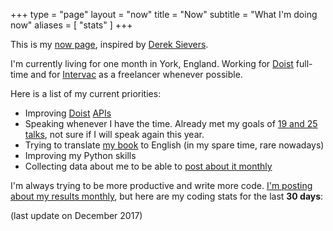 +++
type = "page"
layout = "now"
title = "Now"
subtitle = "What I'm doing now"
aliases = [
    "stats"
]
+++

This is my [now page](http://nownownow.com/about), inspired
by [Derek Sievers](https://sivers.org/now).

I'm currently living for one month in York, England. Working
for [Doist](https://doist.com) full-time and
for [Intervac](https://intervac-homeexchange.com) as a freelancer
whenever possible.

Here is a list of my current priorities:

+ Improving [Doist](https://developer.todoist.com) [APIs](https://developer.twistapp.com)
+ Speaking whenever I have the time. Already met my goals of [19 and 25
  talks](/talks), not sure if I will speak again this year.
+ Trying to translate [my book](https://desconstruindoaweb.com.br) to English (in my spare time, rare nowadays)
+ Improving my Python skills
+ Collecting data about me to be able to [post about it monthly](/tags/stats)

I'm always trying to be more productive and write more code. [I'm posting about
my results monthly](/tags/stats), but here are my coding stats for the last
**30 days**:

(last update on December 2017)
